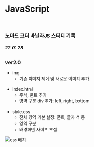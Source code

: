 # JavaScript
</br>
<h3><b>노마드 코더 바닐라JS 스터디 기록</b></h3>

<h5>22.01.28</h5>

<h2></h2>

<h3>ver2.0</h3>

* img
  * 기존 이미지 제거 및 새로운 이미지 추가
  <br>
* index.html
  * 주석, 폰트 추가
  * 영역 구분 div 추가: left, right, bottom
  <br>
* style.css
  * 전체 영역 기본 설정: 폰트, 글자 색 등
  * 영역 구분
  * 배경화면 사이즈 조절


![css 배치](https://user-images.githubusercontent.com/53827482/151548102-7ddbc01e-d2fa-4972-a7b4-4aa1770ff16c.png)
